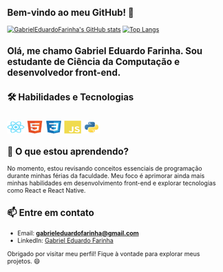 ## Bem-vindo ao meu GitHub! 👋
[![GabrielEduardoFarinha's GitHub stats](https://github-readme-stats.vercel.app/api?username=GabrielEduardoFarinha&show_icons=true&theme=dark&hide_title=true&card_width=400)](https://github.com/anuraghazra/github-readme-stats)
[![Top Langs](https://github-readme-stats.vercel.app/api/top-langs/?username=GabrielEduardoFarinha&theme=dark&layout=compact&card_width=400)](https://github.com/anuraghazra/github-readme-stats)

## Olá, me chamo Gabriel Eduardo Farinha. Sou estudante de Ciência da Computação e desenvolvedor front-end.

## 🛠 Habilidades e Tecnologias
<div style="display: inline_block"><br>
  <img align="center" alt="Gabriel-React" height="30" width="40" src="https://raw.githubusercontent.com/devicons/devicon/master/icons/react/react-original.svg">
  <img align="center" alt="Gabriel-HTML" height="30" width="40" src="https://raw.githubusercontent.com/devicons/devicon/master/icons/html5/html5-original.svg">
  <img align="center" alt="Gabriel-CSS" height="30" width="40" src="https://raw.githubusercontent.com/devicons/devicon/master/icons/css3/css3-original.svg">
  <img align="center" alt="Gabriel-Js" height="30" width="40" src="https://raw.githubusercontent.com/devicons/devicon/master/icons/javascript/javascript-plain.svg">
  <img align="center" alt="Gabriel-Python" height="30" width="40" src="https://raw.githubusercontent.com/devicons/devicon/master/icons/python/python-original.svg">
</div>

## 🌱 O que estou aprendendo?
No momento, estou revisando conceitos essenciais de programação durante minhas férias da faculdade. Meu foco é aprimorar ainda mais minhas habilidades em desenvolvimento front-end e explorar 
tecnologias como React e React Native.

## 📫 Entre em contato
- Email: **gabrieleduardofarinha@gmail.com**
- LinkedIn: [Gabriel Eduardo Farinha](https://linkedin.com/in/GabrielEduardoFarinha)

Obrigado por visitar meu perfil! Fique à vontade para explorar meus projetos. 😄

